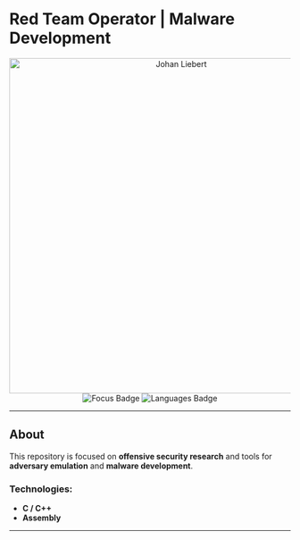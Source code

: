 # Red Team Operator | Malware Development

<div align="center">
  <img src="https://i.pinimg.com/originals/6d/05/6f/6d056f6e24224e6acfe2d8a4d6eb5bf8.gif" width="600" alt="Johan Liebert">
</div>

<div align="center">
  <img src="https://img.shields.io/badge/Focus-Adversary%20Emulation-informational" alt="Focus Badge"/>
  <img src="https://img.shields.io/badge/Languages-C%2FC%2B%2B-blue" alt="Languages Badge"/>
</div>

---

## About

This repository is focused on **offensive security research** and tools for **adversary emulation** and **malware development**.

### Technologies:
- **C / C++**
- **Assembly**
---
